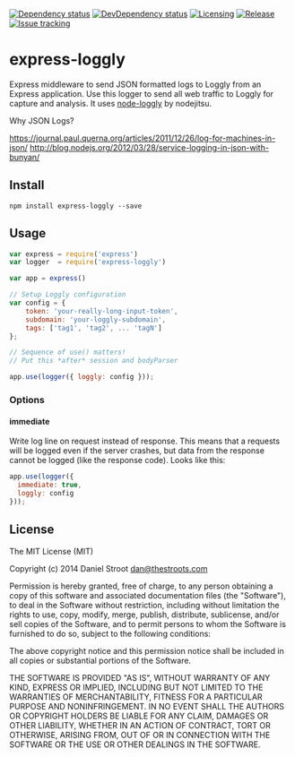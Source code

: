 [![Dependency status][dependency-badge]][dependency-url]
[![DevDependency status][dev-dep-badge]][dev-dep-url]
[![Licensing][license-badge]][license-url]
[![Release][release-badge]][release-url]
[![Issue tracking][issues-badge]][issues-url]

[dependency-badge]: http://img.shields.io/david/dstroot/express-loggly.svg?style=flat
[dependency-url]: https://david-dm.org/dstroot/express-loggly

[dev-dep-badge]: http://img.shields.io/david/dev/dstroot/express-loggly.svg?style=flat
[dev-dep-url]: https://david-dm.org/dstroot/express-loggly#info=devDependencies

[license-badge]: http://img.shields.io/badge/license-MIT-blue.svg?style=flat
[license-url]: #license

[release-badge]: http://img.shields.io/github/release/dstroot/express-loggly.svg?style=flat
[release-url]: https://github.com/dstroot/express-loggly/releases

[issues-badge]: http://img.shields.io/github/issues/dstroot/express-loggly.svg?style=flat
[issues-url]: https://github.com/dstroot/express-loggly/issues

express-loggly
===================

Express middleware to send JSON formatted logs to Loggly from an Express application.  Use this logger to send all web traffic to Loggly for capture and analysis.  It uses [node-loggly](https://github.com/nodejitsu/node-loggly) by nodejitsu.

Why JSON Logs?

https://journal.paul.querna.org/articles/2011/12/26/log-for-machines-in-json/
http://blog.nodejs.org/2012/03/28/service-logging-in-json-with-bunyan/

## Install

```
npm install express-loggly --save
```

## Usage

```js
var express = require('express')
var logger  = require('express-loggly')

var app = express()

// Setup Loggly configuration
var config = {
    token: 'your-really-long-input-token',
    subdomain: 'your-loggly-subdomain',
    tags: ['tag1', 'tag2', ... 'tagN'] 
};

// Sequence of use() matters!
// Put this *after* session and bodyParser

app.use(logger({ loggly: config }));
```

### Options

#### immediate

Write log line on request instead of response. This means that a  requests will
be logged even if the server crashes, but data from the response cannot be logged (like the response code).  Looks like this:

```js
app.use(logger({
  immediate: true,
  loggly: config
}));
```

## License

The MIT License (MIT)

Copyright (c) 2014 Daniel Stroot dan@thestroots.com

Permission is hereby granted, free of charge, to any person obtaining a copy of this software and associated documentation files (the "Software"), to deal in the Software without restriction, including without limitation the rights to use, copy, modify, merge, publish, distribute, sublicense, and/or sell copies of the Software, and to permit persons to whom the Software is furnished to do so, subject to the following conditions:

The above copyright notice and this permission notice shall be included in all copies or substantial portions of the Software.

THE SOFTWARE IS PROVIDED "AS IS", WITHOUT WARRANTY OF ANY KIND, EXPRESS OR IMPLIED, INCLUDING BUT NOT LIMITED TO THE WARRANTIES OF MERCHANTABILITY, FITNESS FOR A PARTICULAR PURPOSE AND NONINFRINGEMENT. IN NO EVENT SHALL THE AUTHORS OR COPYRIGHT HOLDERS BE LIABLE FOR ANY CLAIM, DAMAGES OR OTHER LIABILITY, WHETHER IN AN ACTION OF CONTRACT, TORT OR OTHERWISE, ARISING FROM, OUT OF OR IN CONNECTION WITH THE SOFTWARE OR THE USE OR OTHER DEALINGS IN THE SOFTWARE.




    
    



